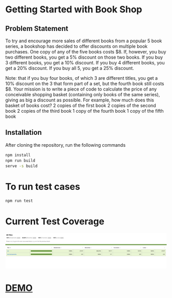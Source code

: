# Getting Started with Book Shop

## Problem Statement
To try and encourage more sales of different books from a popular 5 book series, a bookshop has decided to offer discounts on multiple book 
purchases. One copy of any of the five books costs $8. If, however, you buy two different books, you get a 5% discount on those two books. 
If you buy 3 different books, you get a 10% discount. If you buy 4 different books, you get a 20% discount. 
If you buy all 5, you get a 25% discount.

Note: that if you buy four books, of which 3 are different titles, you get a 10% discount on the 3 that form part of a set, but the fourth book 
still costs $8. Your mission is to write a piece of code to calculate the price of any conceivable shopping basket (containing only books of 
the same series), giving as big a discount as possible.
For example, how much does this basket of books cost?
2 copies of the first book 2 copies of the second book 2 copies of the third book 1 copy of the fourth book 1 copy of the fifth book


## Installation 
After cloning the repository, run the following commands
```sh
npm install
npm run build
serve -s build
```

# To run test cases
```sh
npm run test
```

# Current Test Coverage
![test coverage](https://raw.githubusercontent.com/purvaarora/book-shop/main/TestCoverage.png)

# [DEMO](https://purvaarora.github.io/book-shop/)